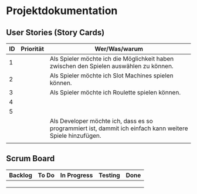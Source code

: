 # Projektdokumentation

## User Stories (Story Cards)

| ID | Priorität | Wer/Was/warum |
| ------- | ------- | ------- | 
|1|         |Als Spieler möchte ich die Möglichkeit haben zwischen den Spielen auswählen zu können.|
|2|         |Als Spieler möchte ich Slot Machines spielen können.|
|3|         |Als Spieler möchte ich Roulette spielen können.|
|4|         |         |
|5|         |         |
||         |Als Developer möchte ich, dass es so programmiert ist, dammit ich einfach kann weitere Spiele hinzufügen.|
||         |         |

## Scrum Board

| Backlog | To Do | In Progress | Testing | Done |
| ------- | ------- | ------- | ------- | ------- |
|         |         |         |         |         |
|         |         |         |         |         |
|         |         |         |         |         |

